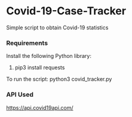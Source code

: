 # Covid-19-Case-Tracker
Simple script to obtain Covid-19 statistics


### Requirements
Install the following Python library:
1. pip3 install requests

To run the script: python3 covid_tracker.py


### API Used
https://api.covid19api.com/
